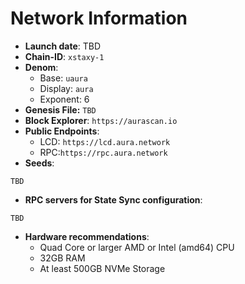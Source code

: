 # Network Information
- **Launch date**: TBD
- **Chain-ID**: `xstaxy-1`
- **Denom**:
    - Base: `uaura`
    - Display: `aura`
    - Exponent: 6
- **Genesis File:** `TBD`
- **Block Explorer**: `https://aurascan.io`
- **Public Endpoints**:
  - LCD: `https://lcd.aura.network`
  - RPC:`https://rpc.aura.network`
- **Seeds**:
```
TBD
```
- **RPC servers for State Sync configuration**:
```
TBD
```
- **Hardware recommendations**:
    - Quad Core or larger AMD or Intel (amd64) CPU
    - 32GB RAM
    - At least 500GB NVMe Storage
